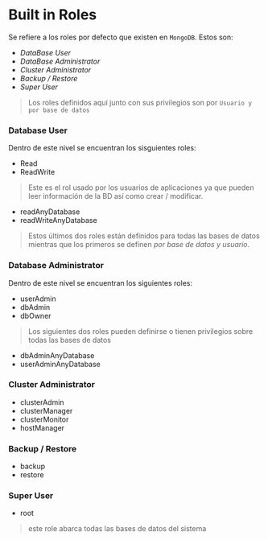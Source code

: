 # Built in Roles
Se refiere a los roles por defecto que existen en `MongoDB`. Estos son:
- *DataBase User*
- *DataBase Administrator*
- *Cluster Administrator*
- *Backup / Restore*
- *Super User*

> Los roles definidos aquí junto con sus privilegios son por `Usuario y por base de datos`

### Database User
Dentro de este nivel se encuentran los sisguientes roles:
-   Read
-   ReadWrite
> Este es el rol usado por los usuarios de aplicaciones ya que pueden leer información de la BD así como crear / modificar.
- readAnyDatabase
- readWriteAnyDatabase
> Estos últimos dos roles están definidos para todas las bases de datos mientras que los primeros se definen *por base de datos y usuario*.

### Database Administrator
Dentro de este nivel se encuentran los siguientes roles:
- userAdmin
- dbAdmin
- dbOwner
> Los siguientes dos roles pueden definirse o tienen privilegios sobre todas las bases de datos
- dbAdminAnyDatabase
- userAdminAnyDatabase

### Cluster Administrator
- clusterAdmin
- clusterManager
- clusterMonitor
- hostManager

### Backup / Restore
- backup
- restore

### Super User
- root
> este role abarca todas las bases de datos del sistema 